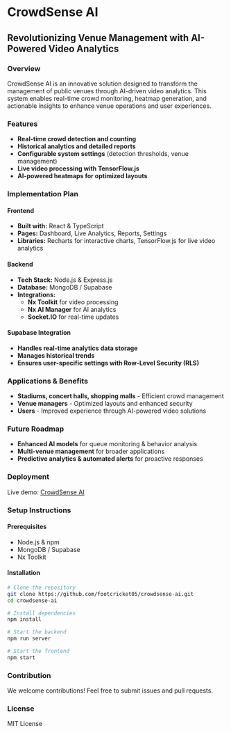 # CrowdSense AI

## Revolutionizing Venue Management with AI-Powered Video Analytics

### Overview
CrowdSense AI is an innovative solution designed to transform the management of public venues through AI-driven video analytics. This system enables real-time crowd monitoring, heatmap generation, and actionable insights to enhance venue operations and user experiences.

### Features
- **Real-time crowd detection and counting**
- **Historical analytics and detailed reports**
- **Configurable system settings** (detection thresholds, venue management)
- **Live video processing with TensorFlow.js**
- **AI-powered heatmaps for optimized layouts**

### Implementation Plan

#### Frontend
- **Built with:** React & TypeScript
- **Pages:** Dashboard, Live Analytics, Reports, Settings
- **Libraries:** Recharts for interactive charts, TensorFlow.js for live video analytics

#### Backend
- **Tech Stack:** Node.js & Express.js
- **Database:** MongoDB / Supabase
- **Integrations:**
  - **Nx Toolkit** for video processing
  - **Nx AI Manager** for AI analytics
  - **Socket.IO** for real-time updates

#### Supabase Integration
- **Handles real-time analytics data storage**
- **Manages historical trends**
- **Ensures user-specific settings with Row-Level Security (RLS)**

### Applications & Benefits
- **Stadiums, concert halls, shopping malls** - Efficient crowd management
- **Venue managers** - Optimized layouts and enhanced security
- **Users** - Improved experience through AI-powered video solutions

### Future Roadmap
- **Enhanced AI models** for queue monitoring & behavior analysis
- **Multi-venue management** for broader applications
- **Predictive analytics & automated alerts** for proactive responses

### Deployment
Live demo: [CrowdSense AI](https://crowdsense-ai.netlify.app/)

### Setup Instructions
#### Prerequisites
- Node.js & npm
- MongoDB / Supabase
- Nx Toolkit

#### Installation
```sh
# Clone the repository
git clone https://github.com/footcricket05/crowdsense-ai.git
cd crowdsense-ai

# Install dependencies
npm install

# Start the backend
npm run server

# Start the frontend
npm start
```

### Contribution
We welcome contributions! Feel free to submit issues and pull requests.

### License
MIT License

